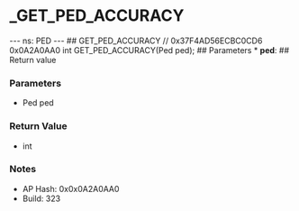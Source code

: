 # _GET_PED_ACCURACY

--- ns: PED --- ## GET_PED_ACCURACY  // 0x37F4AD56ECBC0CD6 0x0A2A0AA0 int GET_PED_ACCURACY(Ped ped);   ## Parameters * **ped**:  ## Return value

### Parameters
* Ped ped

### Return Value
* int

### Notes
* AP Hash: 0x0x0A2A0AA0
* Build: 323

